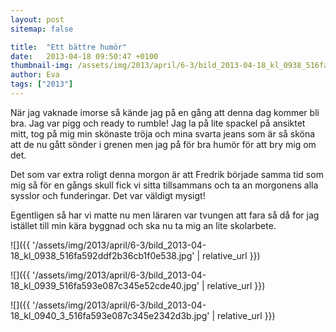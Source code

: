 ```yaml
---
layout: post
sitemap: false

title:  "Ett bättre humör"
date:   2013-04-18 09:50:47 +0100
thumbnail-img: /assets/img/2013/april/6-3/bild_2013-04-18_kl_0938_516fa592ddf2b36cb1f0e538.jpg
author: Eva
tags: ["2013"]
---
```


När jag vaknade imorse så kände jag på en gång att denna dag kommer bli bra. Jag var pigg och ready to rumble! Jag la på lite spackel på ansiktet mitt, tog på mig min skönaste tröja och mina svarta jeans som är så sköna att de nu gått sönder i grenen men jag på för bra humör för att bry mig om det. 

Det som var extra roligt denna morgon är att Fredrik började samma tid som mig så för en gångs skull fick vi sitta tillsammans och ta an morgonens alla sysslor och funderingar. Det var väldigt mysigt! 

Egentligen så har vi matte nu men läraren var tvungen att fara så då for jag istället till min kära byggnad och ska nu ta mig an lite skolarbete.

![]({{ '/assets/img/2013/april/6-3/bild_2013-04-18_kl_0938_516fa592ddf2b36cb1f0e538.jpg'  | relative_url }})

![]({{ '/assets/img/2013/april/6-3/bild_2013-04-18_kl_0939_516fa593e087c345e52cde40.jpg'  | relative_url }})

![]({{ '/assets/img/2013/april/6-3/bild_2013-04-18_kl_0940_3_516fa593e087c345e2342d3b.jpg'  | relative_url }})

